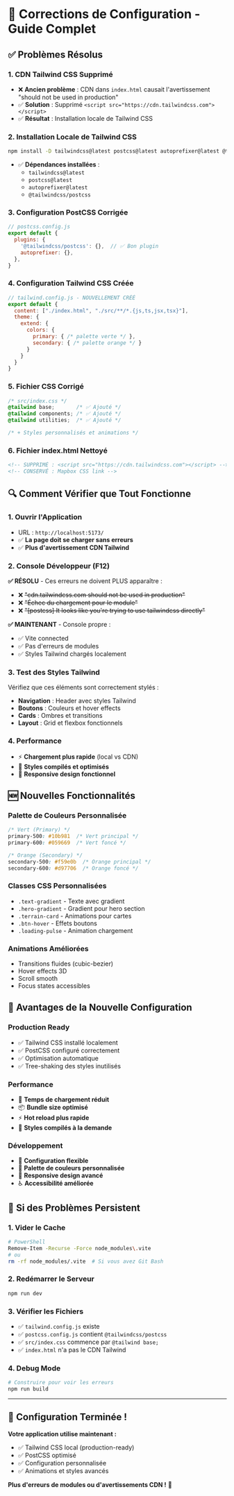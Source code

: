 # 🔧 Corrections de Configuration - Guide Complet

## ✅ Problèmes Résolus

### 1. **CDN Tailwind CSS Supprimé**
- ❌ **Ancien problème** : CDN dans `index.html` causait l'avertissement "should not be used in production"
- ✅ **Solution** : Supprimé `<script src="https://cdn.tailwindcss.com"></script>`
- ✅ **Résultat** : Installation locale de Tailwind CSS

### 2. **Installation Locale de Tailwind CSS**
```bash
npm install -D tailwindcss@latest postcss@latest autoprefixer@latest @tailwindcss/postcss
```
- ✅ **Dépendances installées** :
  - `tailwindcss@latest`
  - `postcss@latest` 
  - `autoprefixer@latest`
  - `@tailwindcss/postcss`

### 3. **Configuration PostCSS Corrigée**
```javascript
// postcss.config.js
export default {
  plugins: {
    '@tailwindcss/postcss': {},  // ✅ Bon plugin
    autoprefixer: {},
  },
}
```

### 4. **Configuration Tailwind CSS Créée**
```javascript
// tailwind.config.js - NOUVELLEMENT CRÉÉ
export default {
  content: ["./index.html", "./src/**/*.{js,ts,jsx,tsx}"],
  theme: {
    extend: {
      colors: {
        primary: { /* palette verte */ },
        secondary: { /* palette orange */ }
      }
    }
  }
}
```

### 5. **Fichier CSS Corrigé**
```css
/* src/index.css */
@tailwind base;       /* ✅ Ajouté */
@tailwind components; /* ✅ Ajouté */
@tailwind utilities;  /* ✅ Ajouté */

/* + Styles personnalisés et animations */
```

### 6. **Fichier index.html Nettoyé**
```html
<!-- SUPPRIMÉ : <script src="https://cdn.tailwindcss.com"></script> -->
<!-- CONSERVÉ : Mapbox CSS link -->
```

## 🔍 Comment Vérifier que Tout Fonctionne

### 1. **Ouvrir l'Application**
- URL : `http://localhost:5173/`
- ✅ **La page doit se charger sans erreurs**
- ✅ **Plus d'avertissement CDN Tailwind**

### 2. **Console Développeur (F12)**
**✅ RÉSOLU** - Ces erreurs ne doivent PLUS apparaître :
- ❌ ~~"cdn.tailwindcss.com should not be used in production"~~
- ❌ ~~"Échec du chargement pour le module"~~
- ❌ ~~"[postcss] It looks like you're trying to use tailwindcss directly"~~

**✅ MAINTENANT** - Console propre :
- ✅ Vite connected
- ✅ Pas d'erreurs de modules
- ✅ Styles Tailwind chargés localement

### 3. **Test des Styles Tailwind**
Vérifiez que ces éléments sont correctement stylés :
- **Navigation** : Header avec styles Tailwind
- **Boutons** : Couleurs et hover effects
- **Cards** : Ombres et transitions
- **Layout** : Grid et flexbox fonctionnels

### 4. **Performance**
- ⚡ **Chargement plus rapide** (local vs CDN)
- 🎨 **Styles compilés et optimisés**
- 📱 **Responsive design fonctionnel**

## 🆕 Nouvelles Fonctionnalités

### **Palette de Couleurs Personnalisée**
```css
/* Vert (Primary) */
primary-500: #10b981  /* Vert principal */
primary-600: #059669  /* Vert foncé */

/* Orange (Secondary) */
secondary-500: #f59e0b  /* Orange principal */
secondary-600: #d97706  /* Orange foncé */
```

### **Classes CSS Personnalisées**
- `.text-gradient` - Texte avec gradient
- `.hero-gradient` - Gradient pour hero section
- `.terrain-card` - Animations pour cartes
- `.btn-hover` - Effets boutons
- `.loading-pulse` - Animation chargement

### **Animations Améliorées**
- Transitions fluides (cubic-bezier)
- Hover effects 3D
- Scroll smooth
- Focus states accessibles

## 🚀 Avantages de la Nouvelle Configuration

### **Production Ready**
- ✅ Tailwind CSS installé localement
- ✅ PostCSS configuré correctement
- ✅ Optimisation automatique
- ✅ Tree-shaking des styles inutilisés

### **Performance**
- 🚀 **Temps de chargement réduit**
- 📦 **Bundle size optimisé**
- ⚡ **Hot reload plus rapide**
- 🎯 **Styles compilés à la demande**

### **Développement**
- 🔧 **Configuration flexible**
- 🎨 **Palette de couleurs personnalisée**
- 📱 **Responsive design avancé**
- ♿ **Accessibilité améliorée**

## 🔧 Si des Problèmes Persistent

### **1. Vider le Cache**
```bash
# PowerShell
Remove-Item -Recurse -Force node_modules\.vite
# ou
rm -rf node_modules/.vite  # Si vous avez Git Bash
```

### **2. Redémarrer le Serveur**
```bash
npm run dev
```

### **3. Vérifier les Fichiers**
- ✅ `tailwind.config.js` existe
- ✅ `postcss.config.js` contient `@tailwindcss/postcss`
- ✅ `src/index.css` commence par `@tailwind base;`
- ✅ `index.html` n'a pas le CDN Tailwind

### **4. Debug Mode**
```bash
# Construire pour voir les erreurs
npm run build
```

---

## 🎉 **Configuration Terminée !**

**Votre application utilise maintenant :**
- ✅ Tailwind CSS local (production-ready)
- ✅ PostCSS optimisé
- ✅ Configuration personnalisée
- ✅ Animations et styles avancés

**Plus d'erreurs de modules ou d'avertissements CDN !** 🚀 